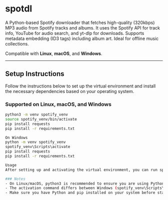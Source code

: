 # spotdl

A Python-based Spotify downloader that fetches high-quality (320kbps) MP3 audio from Spotify tracks and albums. It uses the Spotify API for track info, YouTube for audio search, and yt-dlp for downloads. Supports metadata embedding (ID3 tags) including album art. Ideal for offline music collections.

Compatible with **Linux**, **macOS**, and **Windows**.

---

## Setup Instructions

Follow the instructions below to set up the virtual environment and install the necessary dependencies based on your operating system.

### Supported on Linux, macOS, and Windows

```bash
python3 -m venv spotify_venv
source spotify_venv/bin/activate
pip install requests
pip install -r requirements.txt

On Windows
python -m venv spotify_venv
spotify_venv\Scripts\activate
pip install requests
pip install -r requirements.txt

Usage
After setting up and activating the virtual environment, you can run spotdl scripts as needed.

### Notes
- On Linux/macOS, python3 is recommended to ensure you are using Python 3.
- The activation command differs between Windows (spotify_venv\Scripts\activate) and Linux/macOS (source spotify_venv/bin/activate).
- Make sure you have Python and pip installed on your system before starting.
